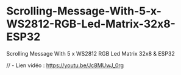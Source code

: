# Scrolling-Message-With-5-x-WS2812-RGB-Led-Matrix-32x8-ESP32
Scrolling Message With 5 x WS2812 RGB Led Matrix 32x8 &amp; ESP32

// - Lien vidéo : https://youtu.be/Jc8MUwJ_0rg
